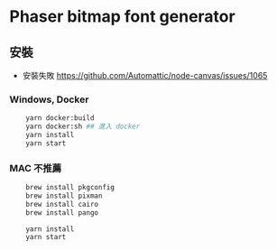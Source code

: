 # Phaser bitmap font generator

## 安裝

- 安裝失敗 https://github.com/Automattic/node-canvas/issues/1065

### Windows, Docker

```bash
	yarn docker:build
	yarn docker:sh ## 進入 docker
	yarn install
	yarn start
```

### MAC 不推薦

```bash
	brew install pkgconfig
	brew install pixman
	brew install cairo
	brew install pango

	yarn install
	yarn start
```
